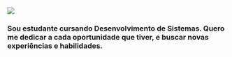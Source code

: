 <div>
   <img id="gif" src="https://i.redd.it/0k6meqvps4h91.gif">
</div>

### Sou estudante cursando Desenvolvimento de Sistemas. Quero me dedicar a cada oportunidade que tiver, e buscar novas experiências e habilidades.
